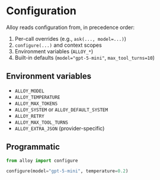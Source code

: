 # Configuration

Alloy reads configuration from, in precedence order:

1. Per-call overrides (e.g., `ask(..., model=...)`)
2. `configure(...)` and context scopes
3. Environment variables (`ALLOY_*`)
4. Built-in defaults (`model="gpt-5-mini"`, `max_tool_turns=10`)

## Environment variables

- `ALLOY_MODEL`
- `ALLOY_TEMPERATURE`
- `ALLOY_MAX_TOKENS`
- `ALLOY_SYSTEM` or `ALLOY_DEFAULT_SYSTEM`
- `ALLOY_RETRY`
- `ALLOY_MAX_TOOL_TURNS`
- `ALLOY_EXTRA_JSON` (provider-specific)

## Programmatic

```python
from alloy import configure

configure(model="gpt-5-mini", temperature=0.2)
```
